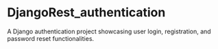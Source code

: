 # DjangoRest_authentication
A Django authentication project showcasing user login, registration, and password reset functionalities.
